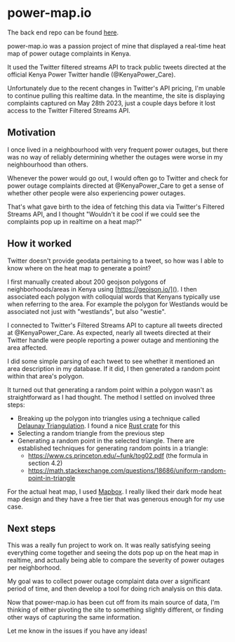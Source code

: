 # power-map.io

The back end repo can be found [here](https://github.com/egithinji/powermap-backend).

power-map.io was a passion project of mine that displayed a real-time heat map of power outage complaints in Kenya.

It used the Twitter filtered streams API to track public tweets directed at the official Kenya Power Twitter handle (@KenyaPower_Care).

Unfortunately due to the recent changes in Twitter's API pricing, I'm unable to continue pulling this realtime data.  In the meantime, the site is displaying complaints captured on May 28th 2023, just a couple days before it lost access to the Twitter Filtered Streams API.

## Motivation

I once lived in a neighbourhood with very frequent power outages, but there was no way of reliably determining whether the outages were worse in my neighbourhood than others.

Whenever the power would go out, I would often go to Twitter and check for power outage complaints directed at @KenyaPower_Care to get a sense of whether other people were also experiencing power outages.

That's what gave birth to the idea of fetching this data via Twitter's Filtered Streams API, and I thought "Wouldn't it be cool if we could see the complaints pop up in realtime on a heat map?"

## How it worked

Twitter doesn't provide geodata pertaining to a tweet, so how was I able to know where on the heat map to generate a point?

I first manually created about 200 geojson polygons of neighborhoods/areas in Kenya using [https://geojson.io/](). I then associated each polygon with colloquial words that Kenyans typically use when referring to the area. For example the polygon for Westlands would be associated not just with "westlands", but also "westie".

I connected to Twitter's Filtered Streams API to capture all tweets directed at @KenyaPower_Care. As expected, nearly all tweets directed at their Twitter handle were people reporting a power outage and mentioning the area affected.

I did some simple parsing of each tweet to see whether it mentioned an area description in my database. If it did, I then generated a random point within that area's polygon.

It turned out that generating a random point within a polygon wasn't as straightforward as I had thought. The method I settled on involved three steps:
- Breaking up the polygon into triangles using a technique called [Delaunay Triangulation](https://en.wikipedia.org/wiki/Delaunay_triangulation). I found a nice [Rust crate](https://crates.io/crates/delaunator) for this
- Selecting a random triangle from the previous step
- Generating a random point in the selected triangle. There are established techniques for generating random points in a triangle:
    - https://www.cs.princeton.edu/~funk/tog02.pdf (the formula in section 4.2)
    - https://math.stackexchange.com/questions/18686/uniform-random-point-in-triangle

For the actual heat map, I used [Mapbox](https://www.mapbox.com/). I really liked their dark mode heat map design and they have a free tier that was generous enough for my use case.

## Next steps

This was a really fun project to work on. It was really satisfying seeing everything come together and seeing the dots pop up on the heat map in realtime, and actually being able to compare the severity of power outages per neighborhood. 

My goal was to collect power outage complaint data over a significant period of time, and then develop a tool for doing rich analysis on this data.

Now that power-map.io has been cut off from its main source of data, I'm thinking of either pivoting the site to something slightly different, or finding other ways of capturing the same information.

Let me know in the issues if you have any ideas!